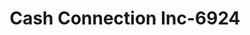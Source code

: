 ---
f_zip-code: 42025
f_state-code: KY
title: Cash Connection Inc-6924
f_phone: 270-527-5544
f_city-only: Benton
f_address: 370 W 5Th Street Benton
f_location-unique-id: '6924'
slug: cash-connection-inc-6924
updated-on: '2024-05-30T13:46:58.046Z'
created-on: '2024-05-30T13:36:59.803Z'
published-on: '2024-05-30T13:54:32.469Z'
f_city-state: cms/city/benton-ky.md
f_company: cms/company/cash-connection-inc.md
f_state: cms/state/kentucky.md
layout: '[payday-loan].html'
tags: payday-loan
---